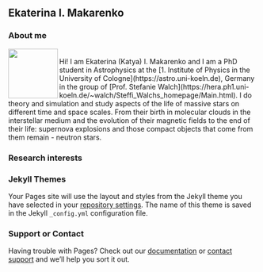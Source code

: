 ## Ekaterina I. Makarenko


### About me
<img align="left" width="100" height="100" src="https://drive.google.com/drive/folders/1h2Rxua74MbAVNsvU0DzR6d1dQqPcQxVa">
<br clear="right"/> Hi! I am Ekaterina (Katya) I. Makarenko and I am a PhD student in Astrophysics at the [1. Institute of Physics in the University of Cologne](https://astro.uni-koeln.de), Germany in the group of [Prof. Stefanie Walch](https://hera.ph1.uni-koeln.de/~walch/Steffi_Walchs_homepage/Main.html).
I do theory and simulation and study aspects of the life of massive stars on different time and space scales. From their birth in molecular clouds in the interstellar medium and the evolution of their magnetic fields to the end of their life: supernova explosions and those compact objects that come from them remain - neutron stars.

### Research interests


### Jekyll Themes

Your Pages site will use the layout and styles from the Jekyll theme you have selected in your [repository settings](https://github.com/kativmak/kativmak.github.io/settings/pages). The name of this theme is saved in the Jekyll `_config.yml` configuration file.

### Support or Contact

Having trouble with Pages? Check out our [documentation](https://docs.github.com/categories/github-pages-basics/) or [contact support](https://support.github.com/contact) and we’ll help you sort it out.
